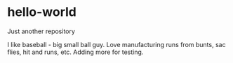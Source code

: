 # hello-world
Just another repository

I like baseball - big small ball guy. Love manufacturing runs from bunts, sac flies, hit and runs, etc. 
Adding more for testing.

